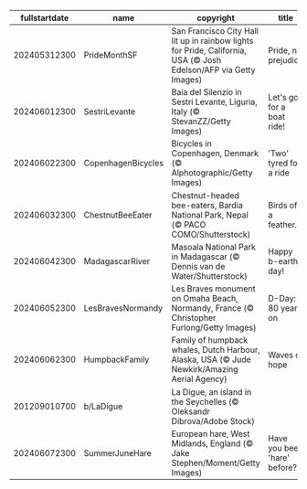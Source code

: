 |fullstartdate|name|copyright|title|image|
|--|--|--|--|--|
202405312300|PrideMonthSF|San Francisco City Hall lit up in rainbow lights for Pride, California, USA (© Josh Edelson/AFP via Getty Images)|Pride, no prejudice|![](/en-GB/2024/06/202405312300PrideMonthSF.jpg)|
202406012300|SestriLevante|Baia del Silenzio in Sestri Levante, Liguria, Italy (© StevanZZ/Getty Images)|Let's go for a boat ride!|![](/en-GB/2024/06/202406012300SestriLevante.jpg)|
202406022300|CopenhagenBicycles|Bicycles in Copenhagen, Denmark (© Alphotographic/Getty Images)|'Two' tyred for a ride|![](/en-GB/2024/06/202406022300CopenhagenBicycles.jpg)|
202406032300|ChestnutBeeEater|Chestnut-headed bee-eaters, Bardia National Park, Nepal (© PACO COMO/Shutterstock)|Birds of a feather…|![](/en-GB/2024/06/202406032300ChestnutBeeEater.jpg)|
202406042300|MadagascarRiver|Masoala National Park in Madagascar (© Dennis van de Water/Shutterstock)|Happy b-earth-day!|![](/en-GB/2024/06/202406042300MadagascarRiver.jpg)|
202406052300|LesBravesNormandy|Les Braves monument on Omaha Beach, Normandy, France (© Christopher Furlong/Getty Images)|D-Day: 80 years on|![](/en-GB/2024/06/202406052300LesBravesNormandy.jpg)|
202406062300|HumpbackFamily|Family of humpback whales, Dutch Harbour, Alaska, USA (© Jude Newkirk/Amazing Aerial Agency)|Waves of hope|![](/en-GB/2024/06/202406062300HumpbackFamily.jpg)|
201209010700|b/LaDigue|La Digue, an island in the Seychelles (© Oleksandr Dibrova/Adobe Stock)||![](/en-GB/2024/06/201209010700b/LaDigue.jpg)|
202406072300|SummerJuneHare|European hare, West Midlands, England (© Jake Stephen/Moment/Getty Images)|Have you been 'hare' before?|![](/en-GB/2024/06/202406072300SummerJuneHare.jpg)|
